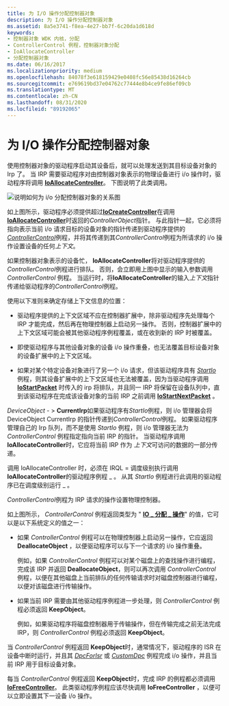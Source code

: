 ```yaml
---
title: 为 I/O 操作分配控制器对象
description: 为 I/O 操作分配控制器对象
ms.assetid: 8a5e3741-f8ea-4e27-bb7f-6c20da1d618d
keywords:
- 控制器对象 WDK 内核，分配
- ControllerControl 例程，控制器对象分配
- IoAllocateController
- 分配控制器对象
ms.date: 06/16/2017
ms.localizationpriority: medium
ms.openlocfilehash: 84078f3e618159429e0408fc56e85438d16264cb
ms.sourcegitcommit: e769619bd37e04762c77444e8b4ce9fe86ef09cb
ms.translationtype: MT
ms.contentlocale: zh-CN
ms.lasthandoff: 08/31/2020
ms.locfileid: "89192065"
---
```

# <a name="allocating-controller-objects-for-io-operations"></a>为 I/O 操作分配控制器对象





使用控制器对象的驱动程序启动其设备后，就可以处理发送到其目标设备对象的 Irp 了。 当 IRP 需要驱动程序对由控制器对象表示的物理设备进行 i/o 操作时，驱动程序将调用 [**IoAllocateController**](/windows-hardware/drivers/ddi/ntddk/nf-ntddk-ioallocatecontroller)。 下图说明了此类调用。

![说明如何为 i/o 分配控制器对象的关系图](images/3ctlaloc.png)

如上图所示，驱动程序必须提供超过[**IoCreateController**](/windows-hardware/drivers/ddi/ntddk/nf-ntddk-iocreatecontroller)在调用[**IoAllocateController**](/windows-hardware/drivers/ddi/ntddk/nf-ntddk-ioallocatecontroller)时返回的*ControllerObject*指针。 与此指针一起，它必须将指向表示当前 i/o 请求目标的设备对象的指针传递到驱动程序提供的[*ControllerControl*](https://msdn.microsoft.com/library/windows/hardware/ff542049)例程，并将其传递到其*ControllerControl*例程为所请求的 i/o 操作设置设备的任何*上下文*。

如果控制器对象表示的设备忙， **IoAllocateController**将对驱动程序提供的*ControllerControl*例程进行排队。 否则，会立即用上图中显示的输入参数调用 *ControllerControl* 例程。 当运行时，将**IoAllocateController**的输入*上下文*指针传递给驱动程序的*ControllerControl*例程。

使用以下准则来确定存储上下文信息的位置：

-   驱动程序提供的上下文区域不应在控制器扩展中，除非驱动程序先处理每个 IRP 才能完成，然后再在物理控制器上启动另一操作。 否则，控制器扩展中的上下文区域可能会被其他驱动程序例程覆盖，或在收到新的 IRP 时被覆盖。

-   即使驱动程序与其他设备对象的设备 i/o 操作重叠，也无法覆盖目标设备对象的设备扩展中的上下文区域。

-   如果对某个特定设备对象进行了另一个 i/o 请求，但该驱动程序具有 [*StartIo*](/windows-hardware/drivers/ddi/wdm/nc-wdm-driver_startio) 例程，则其设备扩展中的上下文区域也无法被覆盖，因为当驱动程序调用 [**IoStartPacket**](/windows-hardware/drivers/ddi/ntifs/nf-ntifs-iostartpacket) 时传入的 irp 将排队，并且同一 IRP 将保留在设备队列中，直到该驱动程序在完成该设备对象的当前 IRP 之前调用 [**IoStartNextPacket**](/windows-hardware/drivers/ddi/ntifs/nf-ntifs-iostartnextpacket) 。

*DeviceObject* - &gt; **CurrentIrp**如果驱动程序有*StartIo*例程，则 i/o 管理器会将 DeviceObject CurrentIrp 的指针传递到*ControllerControl*例程。 如果驱动程序管理自己的 Irp 队列，而不是使用 *StartIo* 例程，则 i/o 管理器无法为 *ControllerControl* 例程指定指向当前 IRP 的指针。 当驱动程序调用 **IoAllocateController**时，它应将当前 IRP 作为 *上下文*可访问的数据的一部分传递。

调用 IoAllocateController 时，必须在 IRQL = 调度级别执行调用**IoAllocateController**的驱动程序例程 \_ 。 从其 *StartIo* 例程进行此调用的驱动程序已在调度级别运行 \_ 。

*ControllerControl*例程为 IRP 请求的操作设置物理控制器。

如上图所示， *ControllerControl* 例程返回类型为 " [**IO \_ 分配 \_ 操作**](/windows-hardware/drivers/ddi/wdm/ne-wdm-_io_allocation_action)" 的值，它可以是以下系统定义的值之一：

-   如果 *ControllerControl* 例程可以在物理控制器上启动另一操作，它应返回 **DeallocateObject** ，以便驱动程序可以与下一个请求的 i/o 操作重叠。

    例如，如果 *ControllerControl* 例程可以对某个磁盘上的查找操作进行编程，完成该 IRP 并返回 **DeallocateObject**，则可以再次调用 *ControllerControl* 例程，以便在其他磁盘上当前排队的任何传输请求时对磁盘控制器进行编程，以便对该磁盘进行传输操作。

-   如果当前 IRP 需要由其他驱动程序例程进一步处理，则 *ControllerControl* 例程必须返回 **KeepObject**。

    例如，如果驱动程序将磁盘控制器用于传输操作，但在传输完成之前无法完成 IRP，则 *ControllerControl* 例程必须返回 **KeepObject**。

当 *ControllerControl* 例程返回 **KeepObject**时，通常情况下，驱动程序的 ISR 在设备中断时运行，并且其 [*DpcForIsr*](/windows-hardware/drivers/ddi/wdm/nc-wdm-io_dpc_routine) 或 [*CustomDpc*](/windows-hardware/drivers/ddi/wdm/nc-wdm-kdeferred_routine) 例程完成 i/o 操作，并且当前 IRP 用于目标设备对象。

每当 *ControllerControl* 例程返回 **KeepObject**时，完成 IRP 的例程都必须调用 [**IoFreeController**](/windows-hardware/drivers/ddi/ntddk/nf-ntddk-iofreecontroller)。 此类驱动程序例程应该尽快调用 **IoFreeController** ，以便可以立即设置其下一设备 i/o 操作。

 

